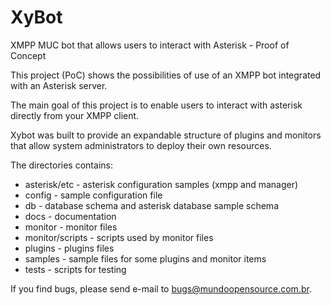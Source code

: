 # XyBot
XMPP MUC bot that allows users to interact with Asterisk - Proof of Concept

This project (PoC) shows the possibilities of use of an XMPP bot integrated with an Asterisk server.

The main goal of this project is to enable users to interact with asterisk directly from your XMPP client.

Xybot was built to provide an expandable structure of plugins and monitors that allow system administrators to deploy their own resources.

The directories contains:

* asterisk/etc - asterisk configuration samples (xmpp and manager)
* config - sample configuration file
* db - database schema and asterisk database sample schema
* docs - documentation
* monitor - monitor files
* monitor/scripts - scripts used by monitor files
* plugins - plugins files
* samples - sample files for some plugins and monitor items
* tests - scripts for testing

If you find bugs, please send e-mail to bugs@mundoopensource.com.br.
                                                                    
